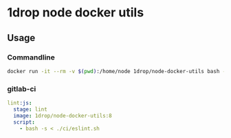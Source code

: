 # 1drop node docker utils

## Usage

### Commandline


``` bash
docker run -it --rm -v $(pwd):/home/node 1drop/node-docker-utils bash -s < ./ci/eslint.sh
```

### gitlab-ci

```yaml
lint:js:
  stage: lint
  image: 1drop/node-docker-utils:8
  script:
    - bash -s < ./ci/eslint.sh
```
